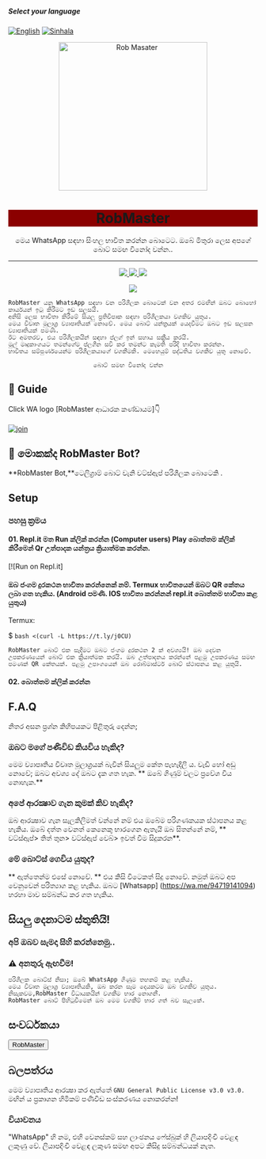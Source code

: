 ##### Select your language
  [![English](https://img.shields.io/badge/Select-English-darkred.svg)](https://github.com/RobMaster-black/RobMaster/blob/main/README.md)
  [![Sinhala](https://img.shields.io/badge/Select-Sinhala-green.svg)](https://github.com/RobMaster-black/RobMaster/blob/main/README-SI.md)
<div align="center">
    <img src="https://i.ibb.co/71yW7xM/RB-logo-1.jpg" alt="Rob Masater" width="300">
  <h1 style="background-color:darkred;">RobMaster</h1>
</div>
<p align="center">
   මෙය WhatsApp සඳහා සිංහල භාවිත කරන්න බොටෙට. ඔබේ මිතුරා ලෙස අපගේ බොට් සමඟ විනෝද වන්න..
    <br>
       
</p>

----





<p align="center">
 
  </a>
  <a href="https://github.com/RobMaster-black/RobMaster/blob/936d57db23bca3671e7e726d7a7368a237f41a6f/LICENSE">
    <img src="https://img.shields.io/github/license/phaticusthiccy/WhatsAsenaDuplicated?color=darkred&label=License&style=plastic">

  </a>
  <a href="https://github.com/RobMaster-black/RobMaster">
    <img src="https://img.shields.io/github/languages/top/phaticusthiccy/WhatsAsenaDuplicated?color=darkred&label=Javascript&style=plastic">

  </a>
  <a href="https://github.com/RobMaster-black/RobMaster">
    <img src="https://img.shields.io/static/v1?label=Author&message=Rob%20Master&color=darkred&style=plastic">

  </a>
  </p>
 <p align="center">
  <a href="https://wa.me/94719141094">
    <img src="https://img.shields.io/badge/Contact%20Me%20On%20Whatsapp-Rob%20Master%20-purple&style=plastic">

  </a>
</p>

```
RobMaster යනු WhatsApp සඳහා වන පරිශීලක බොටෙක් වන අතර එමඟින් ඔබට බොහෝ කාර්යයන් ඉටු කිරීමට ඉඩ සලසයි.
අනිසි ලෙස භාවිතා කිරීමේ සියලු ප්‍රතිවිපාක සඳහා පරිශීලකයා වගකිව යුතුය.
මෙය විවෘත මූලාශ්‍ර ව්‍යාපෘතියක් නොවේ. මෙය බොට් යන්ත්‍රයක් යෙදවීමට ඔබට ඉඩ සලසන ව්‍යාපෘතියක් පමණි.
ඊට අමතරව, එය පරිශීලකයින් සඳහා ප්ලග් ඉන් සහාය සක්‍රීය කරයි.
මුල් මෘදුකාංගයට තමන්ගේම ප්ලගීන සවි කර තමන්ට කැමති පරිදි භාවිතා කරන්න.
භාවිතය සම්පුර්ණයෙන්ම පරිශීලකයාගේ වගකීමකි. මෙහෙයුම් පද්ධතිය වගකිව යුතු නොවේ.

                        බොට් සමඟ විනෝද වන්න
```




## 📢 Guide
Click WA logo [RobMaster ආධාරක කණ්ඩායම]👇
    <br>
<br>
  [![join](https://github.com/Alien-alfa/PublicBot/blob/main/wlogo.svg.png)](https://chat.whatsapp.com/Kkm9w4OyxfQDKSqMzWLugG)
       
    
## 🔎 මොකක්ද RobMaster Bot?
**RobMaster Bot,**ටෙලිග්‍රාම් බොට් වැනි වට්ස්ඇප් පරිශීලක බොටෙකි .

## Setup

### පහසු ක්‍රමය
#### 01. Repl.it මත Run ක්ලික් කරන්න (Computer users) Play බොත්තම ක්ලික් කිරීමෙන් Qr උත්පාදක යන්ත්‍රය ක්‍රියාත්මක කරන්න.

[![Run on Repl.it]

#### ඔබ ජංගම දුරකථන භාවිතා කරන්නෙක් නම්. Termux භාවිතයෙන් ඔබට QR කේතය ලබා ගත හැකිය. (Android පමණි. IOS භාවිතා කරන්නන් repl.it බොත්තම භාවිතා කළ යුතුය)

Termux:

$ `bash <(curl -L https://t.ly/j0CU)`

`RobMaster බොට් එක සෑදීමට ඔබට ජංගම දුරකථන 2 ක් අවශ්‍යයි!
ඔබ දෙවන උපකරණයෙන් බොට් එක ක්‍රියාත්මක කරයි.
ඔබ උත්පාදනය කරන්නේ පළමු උපකරණය සමඟ පමණක් QR කේතයක්.
පළමු උපාංගයෙන් ඔබ රොබ්මාස්ටර් බොට් ස්ථාපනය කළ යුතුයි.`

#### 02.  බොත්තම ක්ලික් කරන්න



## F.A.Q
නිතර අසන ප්‍රශ්න කිහිපයකට පිළිතුරු දෙන්න;
### ඔබට මගේ පණිවිඩ කියවිය හැකිද?
මෙම ව්‍යාපෘතිය විවෘත මූලාශ්‍රයක් බැවින් සියලුම කේත පැහැදිලි ය. වැඩි හෝ අඩු නොවේ; ඔබට අවශ්‍ය දේ ඔබට දැක ගත හැක. ** ඔබේ ගිණුම් වලට ප්‍රවේශ විය නොහැක.**

### අපේ ආරක්‍ෂාව ගැන කුමක් කිව හැකිද?
ඔබ ආරක්‍ෂාව ගැන සැලකිලිමත් වන්නේ නම් එය ඔබේම පරිගණකයක ස්ථාපනය කළ හැකිය. ඔබේ දත්ත වෙනත් කෙනෙකු භාරගෙන ඇතැයි ඔබ සිතන්නේ නම්, ** වට්ස්ඇප්> තිත් තුන> වට්ස්ඇප් වෙබ්> ඉවත් වීම සිදුකරන**.

### මේ බොට්ස් ගෙවිය යුතුද?
** ඇත්තෙන්ම එසේ නොවේ. ** එය කිසි විටෙකත් සිදු නොවේ. නමුත් ඔබට අප වෙනුවෙන් පරිත්‍යාග කළ හැකිය. ඔබට [Whatsapp] (https://wa.me/94719141094) හරහා මාව සම්බන්ධ කර ගත හැකිය.



## සියලු දෙනාටම ස්තුතියි! 
### අපි ඔබව සැමදා සිහි කරන්නෙමු..

### ⚠️ අනතුරු ඇඟවීම! 
```
පරිශීලක බොට්ස් නිසා; ඔබේ WhatsApp ගිණුම තහනම් කළ හැකිය.
මෙය විවෘත මූලාශ්‍ර ව්‍යාපෘතියකි, ඔබ කරන සෑම දෙයකටම ඔබ වගකිව යුතුය.
නිසැකවම,RobMaster විධායකයින් වගකීම භාර නොගනී.
RobMaster බොට් පිහිටුවීමෙන් ඔබ මෙම වගකීම් භාර ගත් බව සැලකේ.
```

## සංවර්ධකයා

<button>RobMaster</button>



## බලපත්රය
මෙම ව්‍යාපෘතිය ආරක්‍ෂා කර ඇත්තේ `GNU General Public License v3.0 v3.0.` මඟින් ය
ප්‍රකාශන හිමිකම් පණිවිඩ සංස්කරණය නොකරන්න!

### වියාචනය
"WhatsApp" හි නම, එහි වෙනස්කම් සහ ලාංඡනය ෆේස්බුක් හි ලියාපදිංචි වෙළඳ ලකුණු වේ. ලියාපදිංචි වෙළඳ ලකුණ සමඟ අපට කිසිදු සම්බන්ධයක් නැත.
